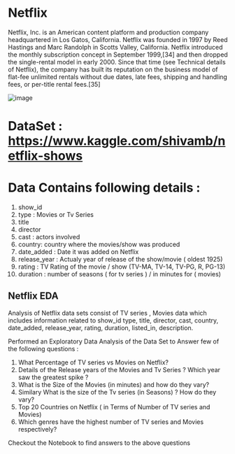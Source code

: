 # Netflix
Netflix, Inc. is an American content platform and production company headquartered in Los Gatos, California. Netflix was founded in 1997 by Reed Hastings and Marc Randolph in Scotts Valley, California. Netflix introduced the monthly subscription concept in September 1999,[34] and then dropped the single-rental model in early 2000. Since that time (see Technical details of Netflix), the company has built its reputation on the business model of flat-fee unlimited rentals without due dates, late fees, shipping and handling fees, or per-title rental fees.[35]

![image](https://user-images.githubusercontent.com/19268537/116276509-3b845180-a7a2-11eb-9dfc-126095bac98a.png)


# DataSet : https://www.kaggle.com/shivamb/netflix-shows

# Data Contains following details : 
  1. show_id 
  2. type : Movies or Tv Series
  3. title
  4. director
  5. cast : actors involved
  6. country: country where the movies/show was produced
  7. date_added : Date it was added on Netflix
  8. release_year : Actualy year of release of the show/movie ( oldest 1925)
  9. rating : TV Rating of the movie / show (TV-MA, TV-14, TV-PG, R, PG-13)
  10. duration : number of seasons ( for tv series ) / in minutes for ( movies) 

## Netflix EDA

Analysis of Netflix data sets consist of TV series , Movies data which includes information related to 
show_id	type,	title,	director,	cast,	country,	date_added,	release_year,	rating,	duration,	listed_in,	description.

Performed an Exploratory Data Analysis of the Data Set to Answer few of the following questions :

1. What Percentage of TV series vs Movies on Netflix?
2. Details of the Release years of the Movies and Tv Series ? Which year saw the greatest spike ?
3. What is the Size of the Movies (in minutes) and how do they vary? 
4. Similary What is the size of the Tv series (in Seasons) ? How do they vary?
5. Top 20 Countries on Netflix ( in Terms of Number of TV series and Movies)
6. Which genres have the highest number of TV series and Movies respectively?

Checkout the Notebook to find answers to the above questions
